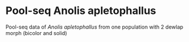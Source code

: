# Pool-seq Anolis apletophallus
Pool-seq data of _Anolis apletophallus_ from one population with 2 dewlap morph (bicolor and solid)
